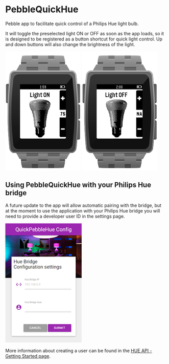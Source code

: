 # PebbleQuickHue
Pebble app to facilitate quick control of a Philips Hue light bulb.

It will toggle the preselected light ON or OFF as soon as the app loads, so it is designed to be registered as a button shortcut for quick light control. Up and down buttons will also change the brightness of the light.

![PebbleQuickHue screenshot 1](https://raw.githubusercontent.com/carlosperate/PebbleQuickHue/master/screenshots/screenshot_1.png)
![PebbleQuickHue screenshot 2](https://raw.githubusercontent.com/carlosperate/PebbleQuickHue/master/screenshots/screenshot_2.png)


## Using PebbleQuickHue with your Philips Hue bridge
A future update to the app will allow automatic pairing with the bridge, but at the moment to use the application with your Philips Hue bridge you will need to provide a developer user ID in the settings page.

![PebbleQuickHue settings screenshot](https://raw.githubusercontent.com/carlosperate/PebbleQuickHue/master/screenshots/screenshot_config_1_small.png)

More information about creating a user can be found in the 
[HUE API - Getting Started page](http://www.developers.meethue.com/documentation/getting-started).
